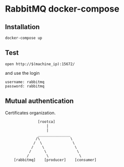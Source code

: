 # RabbitMQ docker-compose

## Installation
```
docker-compose up
```

## Test
```
open http://$(machine_ip):15672/
```
and use the login

```
username: rabbitmq
password: rabbitmq
```

## Mutual authentication

Certificates organization.

                   [rootca]
                       |
                       |
                   _______________
                  /\              \
                 /  \              \
                /    \              \
               /      \              \
              /        \              \
        [rabbitmq]    [producer]    [consumer]